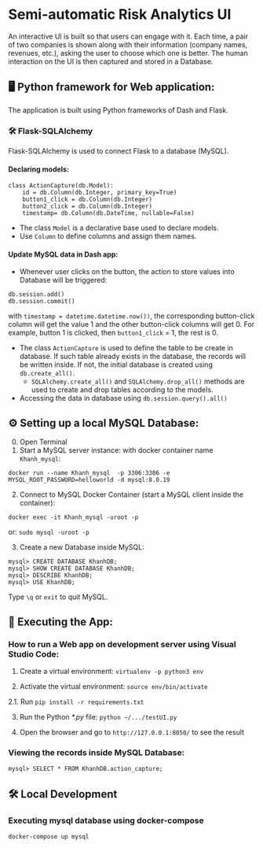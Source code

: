 # Semi-automatic Risk Analytics UI
An interactive UI is built so that users can engage with it. Each time, a pair of two companies is shown along with their information (company names, revenues, etc.), asking the user to choose which one is better. The human interaction on the UI is then captured and stored in a Database. 

## 🖥️ Python framework for Web application:
The application is built using Python frameworks of Dash and Flask. 

### 🛠️ Flask-SQLAlchemy
Flask-SQLAlchemy is used to connect Flask to a database (MySQL).
#### Declaring models:
```
class ActionCapture(db.Model):
    id = db.Column(db.Integer, primary_key=True)
    button1_click = db.Column(db.Integer)
    button2_click = db.Column(db.Integer)
    timestamp= db.Column(db.DateTime, nullable=False)
```
* The class `Model` is a declarative base used to declare models.
* Use `Column` to define columns and assign them names.

#### Update MySQL data in Dash app:
* Whenever user clicks on the button, the action to store values into Database will be triggered:
```
db.session.add()
db.session.commit()
```
with `timestamp = datetime.datetime.now())`, the corresponding button-click column will get the value 1 and the other button-click columns will get 0. For example, button 1 is clicked, then `button1_click` = 1, the rest is 0.
* The class `ActionCapture` is used to define the table to be create in database. If such table already exists in the database, the records will be written inside. If not, the initial database is created using `db.create_all()`.
    * `SQLAlchemy.create_all()` and `SQLAlchemy.drop_all()` methods are used to create and drop tables according to the models.
* Accessing the data in database using `db.session.query().all()`


## ⚙️ Setting up a local MySQL Database:
0. Open Terminal
1. Start a MySQL server instance: with docker container name `Khanh_mysql`:
```
docker run --name Khanh_mysql  -p 3306:3306 -e MYSQL_ROOT_PASSWORD=helloworld -d mysql:8.0.19
```

2. Connect to MySQL Docker Container (start a MySQL client inside the container):
```
docker exec -it Khanh_mysql -uroot -p
```
or: `sudo mysql -uroot -p`

3. Create a new Database inside MySQL:
```
mysql> CREATE DATABASE KhanhDB;
mysql> SHOW CREATE DATABASE KhanhDB;
mysql> DESCRIBE KhanhDB;
mysql> USE KhanhDB;
```
Type `\q` or `exit` to quit MySQL.


## 🚀 Executing the App:
### How to run a Web app on development server using Visual Studio Code:

1. Create a virtual environment: `virtualenv -p python3 env`

2. Activate the virtual environment: `source env/bin/activate`

2.1. Run `pip install -r requirements.txt`

3. Run the Python  _*.py_ file: `python ~/.../testUI.py` 

4. Open the browser and go to `http://127.0.0.1:8050/` to see the result

### Viewing the records inside MySQL Database: 
```
mysql> SELECT * FROM KhanhDB.action_capture;

```

## 🛠️ Local Development
### Executing mysql database using docker-compose
```.env
docker-compose up mysql
```
